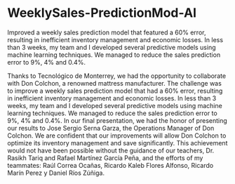 # WeeklySales-PredictionMod-AI
Improved a weekly sales prediction model that featured a 60% error, resulting in inefficient inventory management and economic losses. In less than 3 weeks, my team and I developed several predictive models using machine learning techniques. We managed to reduce the sales prediction error to 9%, 4% and 0.4%.

Thanks to Tecnológico de Monterrey, we had the opportunity to collaborate with Don Colchon, a renowned mattress manufacturer. The challenge was to improve a weekly sales prediction model that had a 60% error, resulting in inefficient inventory management and economic losses. In less than 3 weeks, my team and I developed several predictive models using machine learning techniques. We managed to reduce the sales prediction error to 9%, 4% and 0.4%.   In our final presentation, we had the honor of presenting our results to Jose Sergio Serna Garza, the Operations Manager of Don Colchon. We are confident that our improvements will allow Don Colchon to optimize its inventory management and save significantly. This achievement would not have been possible without the guidance of our teachers, Dr. Rasikh Tariq and Rafael Martínez García Peña, and the efforts of my teammates: Raúl Correa Ocañas, Ricardo Kaleb Flores Alfonso, Ricardo Marín Perez y Daniel Ríos Zúñiga.
